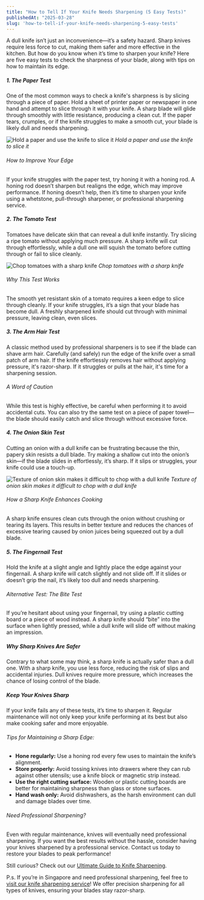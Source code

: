 ```yaml
---
title: "How to Tell If Your Knife Needs Sharpening (5 Easy Tests)"
publishedAt: "2025-03-28"
slug: 'how-to-tell-if-your-knife-needs-sharpening-5-easy-tests'
---
```


A dull knife isn’t just an inconvenience—it’s a safety hazard. Sharp knives require less force to cut, making them safer and more effective in the kitchen. But how do you know when it’s time to sharpen your knife? Here are five easy tests to check the sharpness of your blade, along with tips on how to maintain its edge.

##### 1. The Paper Test

One of the most common ways to check a knife's sharpness is by slicing through a piece of paper. Hold a sheet of printer paper or newspaper in one hand and attempt to slice through it with your knife. A sharp blade will glide through smoothly with little resistance, producing a clean cut. If the paper tears, crumples, or if the knife struggles to make a smooth cut, your blade is likely dull and needs sharpening.

![Hold a paper and use the knife to slice it](/blog/paper.webp)
*Hold a paper and use the knife to slice it*

###### How to Improve Your Edge

If your knife struggles with the paper test, try honing it with a honing rod. A honing rod doesn’t sharpen but realigns the edge, which may improve performance. If honing doesn’t help, then it’s time to sharpen your knife using a whetstone, pull-through sharpener, or professional sharpening service.

##### 2. The Tomato Test

Tomatoes have delicate skin that can reveal a dull knife instantly. Try slicing a ripe tomato without applying much pressure. A sharp knife will cut through effortlessly, while a dull one will squish the tomato before cutting through or fail to slice cleanly.

![Chop tomatoes with a sharp knife](/blog/knife_tomato.webp)
*Chop tomatoes with a sharp knife*

###### Why This Test Works

The smooth yet resistant skin of a tomato requires a keen edge to slice through cleanly. If your knife struggles, it’s a sign that your blade has become dull. A freshly sharpened knife should cut through with minimal pressure, leaving clean, even slices.

##### 3. The Arm Hair Test

A classic method used by professional sharpeners is to see if the blade can shave arm hair. Carefully (and safely) run the edge of the knife over a small patch of arm hair. If the knife effortlessly removes hair without applying pressure, it's razor-sharp. If it struggles or pulls at the hair, it's time for a sharpening session.

###### A Word of Caution

While this test is highly effective, be careful when performing it to avoid accidental cuts. You can also try the same test on a piece of paper towel—the blade should easily catch and slice through without excessive force.

##### 4. The Onion Skin Test

Cutting an onion with a dull knife can be frustrating because the thin, papery skin resists a dull blade. Try making a shallow cut into the onion’s skin—if the blade slides in effortlessly, it’s sharp. If it slips or struggles, your knife could use a touch-up.

![Texture of onion skin makes it difficult to chop with a dull knife](/blog/onion.webp)
*Texture of onion skin makes it difficult to chop with a dull knife*

###### How a Sharp Knife Enhances Cooking

A sharp knife ensures clean cuts through the onion without crushing or tearing its layers. This results in better texture and reduces the chances of excessive tearing caused by onion juices being squeezed out by a dull blade.

##### 5. The Fingernail Test

Hold the knife at a slight angle and lightly place the edge against your fingernail. A sharp knife will catch slightly and not slide off. If it slides or doesn’t grip the nail, it’s likely too dull and needs sharpening.

###### Alternative Test: The Bite Test

If you’re hesitant about using your fingernail, try using a plastic cutting board or a piece of wood instead. A sharp knife should “bite” into the surface when lightly pressed, while a dull knife will slide off without making an impression.

##### Why Sharp Knives Are Safer

Contrary to what some may think, a sharp knife is actually safer than a dull one. With a sharp knife, you use less force, reducing the risk of slips and accidental injuries. Dull knives require more pressure, which increases the chance of losing control of the blade.

##### Keep Your Knives Sharp

If your knife fails any of these tests, it’s time to sharpen it. Regular maintenance will not only keep your knife performing at its best but also make cooking safer and more enjoyable.

###### Tips for Maintaining a Sharp Edge:

- **Hone regularly:** Use a honing rod every few uses to maintain the knife’s alignment.
- **Store properly:** Avoid tossing knives into drawers where they can rub against other utensils; use a knife block or magnetic strip instead.
- **Use the right cutting surface:** Wooden or plastic cutting boards are better for maintaining sharpness than glass or stone surfaces.
- **Hand wash only:** Avoid dishwashers, as the harsh environment can dull and damage blades over time.

###### Need Professional Sharpening?

Even with regular maintenance, knives will eventually need professional sharpening. If you want the best results without the hassle, consider having your knives sharpened by a professional service. Contact us today to restore your blades to peak performance!

Still curious? Check out our [Ultimate Guide to Knife Sharpening](/blog/the-ultimate-guide-to-knife-sharpening-everything-you-need-to-know).

P.s. If you’re in Singapore and need professional sharpening, feel free to [visit our knife sharpening service](/)! We offer precision sharpening for all types of knives, ensuring your blades stay razor-sharp.